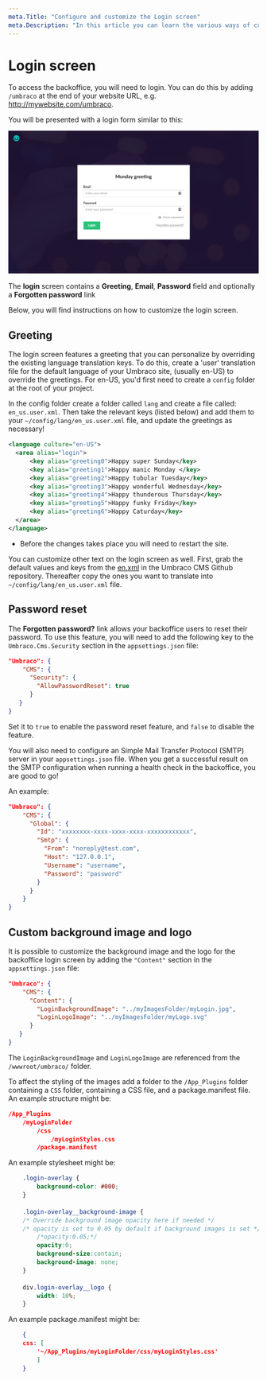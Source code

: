 ```yaml
---
meta.Title: "Configure and customize the Login screen"
meta.Description: "In this article you can learn the various ways of customizing the Umbraco backoffice login screen and form."
---
```


# Login screen

To access the backoffice, you will need to login. You can do this by adding `/umbraco` at the end of your website URL, e.g. http://mywebsite.com/umbraco.

You will be presented with a login form similar to this:

![Login screen](images/login-backoffice-login.png "The login screen has a greeting, username/password field and optionally a 'Forgotten password' link.")

The **login** screen contains a **Greeting**, **Email**, **Password** field and optionally a **Forgotten password** link

Below, you will find instructions on how to customize the login screen.

## Greeting

The login screen features a greeting that you can personalize by overriding the existing language translation keys. To do this, create a 'user' translation file for the default language of your Umbraco site, (usually en-US) to override the greetings. For en-US, you'd first need to create a ```config``` folder at the root of your project.

In the config folder create a folder called ```lang``` and create a file called: `en_us.user.xml`. Then take the relevant keys (listed below) and add them to your `~/config/lang/en_us.user.xml` file, and update the greetings as necessary!

```xml
<language culture="en-US">
  <area alias="login">
      <key alias="greeting0">Happy super Sunday</key>
      <key alias="greeting1">Happy manic Monday </key>
      <key alias="greeting2">Happy tubular Tuesday</key>
      <key alias="greeting3">Happy wonderful Wednesday</key>
      <key alias="greeting4">Happy thunderous Thursday</key>
      <key alias="greeting5">Happy funky Friday</key>
      <key alias="greeting6">Happy Caturday</key>
  </area>
</language>
```

- Before the changes takes place you will need to restart the site.

You can customize other text on the login screen as well. First, grab the default values and keys from the [en.xml](https://github.com/umbraco/Umbraco-CMS/blob/release-11.0.0/src/Umbraco.Core/EmbeddedResources/Lang/en.xml) in the Umbraco CMS Github repository. Thereafter copy the ones you want to translate into `~/config/lang/en_us.user.xml` file.

## Password reset

The **Forgotten password?** link allows your backoffice users to reset their password. To use this feature, you will need to add the following key to the `Umbraco.Cms.Security` section in the `appsettings.json` file:

```json
"Umbraco": {
    "CMS": {
      "Security": { 
        "AllowPasswordReset": true
      }
   }
}
```

Set it to `true` to enable the password reset feature, and `false` to disable the feature.

You will also need to configure an Simple Mail Transfer Protocol (SMTP) server in your `appsettings.json` file. When you get a successful result on the SMTP configuration when running a health check in the backoffice, you are good to go!

An example:

```json
"Umbraco": {
    "CMS": {
      "Global": {
        "Id": "xxxxxxxx-xxxx-xxxx-xxxx-xxxxxxxxxxxx",
        "Smtp": {
          "From": "noreply@test.com",
          "Host": "127.0.0.1",
          "Username": "username",
          "Password": "password"
        }
      }
    }
}
```

## Custom background image and logo

It is possible to customize the background image and the logo for the backoffice login screen by adding the `"Content"` section in the `appsettings.json` file:

```json
"Umbraco": {
    "CMS": {
      "Content": {
        "LoginBackgroundImage": "../myImagesFolder/myLogin.jpg",
        "LoginLogoImage": "../myImagesFolder/myLogo.svg"
      }
   }
} 
```

The `LoginBackgroundImage` and `LoginLogoImage` are referenced from the `/wwwroot/umbraco/` folder.

To affect the styling of the images add a folder to the `/App_Plugins` folder containing a `CSS` folder, containing a CSS file, and a package.manifest file. An example structure might be:

```json
/App_Plugins
    /myLoginFolder
        /css
            /myLoginStyles.css
        /package.manifest
```

An example stylesheet might be:

```css
    .login-overlay {
    	background-color: #000;
    }
    
    .login-overlay__background-image {
    /* Override background image opacity here if needed */
    /* opacity is set to 0.05 by default if background images is set */
    	/*opacity:0.05;*/
    	opacity:0;
    	background-size:contain;
    	background-image: none;
    }
    
    div.login-overlay__logo {
    	width: 10%;
    }
 ```

An example package.manifest might be:

```json
    {
    css: [
        '~/App_Plugins/myLoginFolder/css/myLoginStyles.css'
        ]
    }
```
